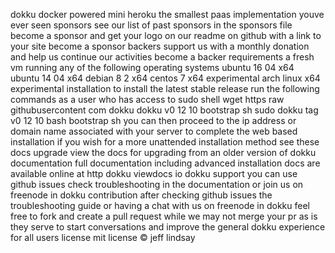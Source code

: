 dokku docker powered mini heroku the smallest paas implementation youve ever seen sponsors see our list of past sponsors in the sponsors file become a sponsor and get your logo on our readme on github with a link to your site become a sponsor backers support us with a monthly donation and help us continue our activities become a backer requirements a fresh vm running any of the following operating systems ubuntu 16 04 x64 ubuntu 14 04 x64 debian 8 2 x64 centos 7 x64 experimental arch linux x64 experimental installation to install the latest stable release run the following commands as a user who has access to sudo shell wget https raw githubusercontent com dokku dokku v0 12 10 bootstrap sh sudo dokku tag v0 12 10 bash bootstrap sh you can then proceed to the ip address or domain name associated with your server to complete the web based installation if you wish for a more unattended installation method see these docs upgrade view the docs for upgrading from an older version of dokku documentation full documentation including advanced installation docs are available online at http dokku viewdocs io dokku support you can use github issues check troubleshooting in the documentation or join us on freenode in dokku contribution after checking github issues the troubleshooting guide or having a chat with us on freenode in dokku feel free to fork and create a pull request while we may not merge your pr as is they serve to start conversations and improve the general dokku experience for all users license mit license © jeff lindsay